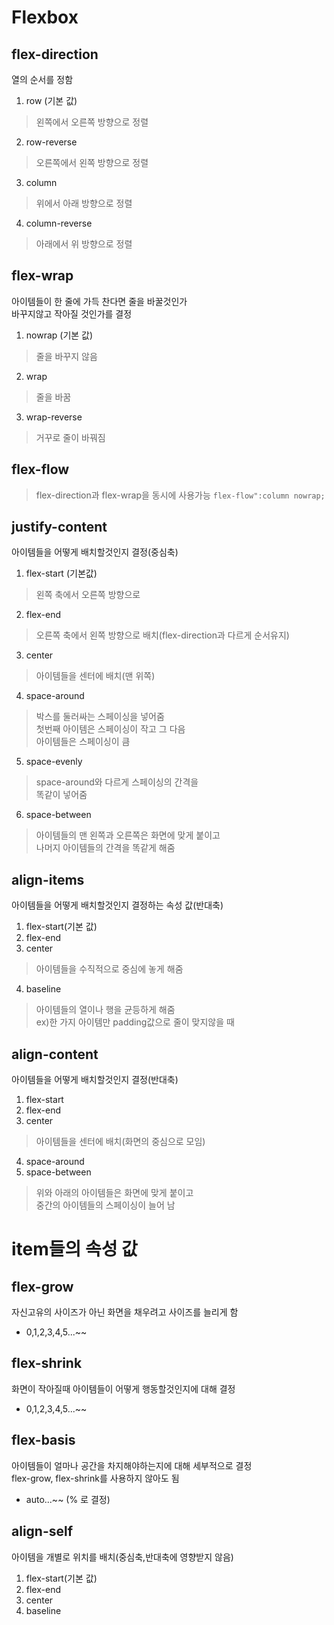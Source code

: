 # Flexbox

## flex-direction
열의 순서를 정함

1. row (기본 값)
> 왼쪽에서 오른쪽 방향으로 정렬
2. row-reverse
> 오른쪽에서 왼쪽 방향으로 정렬
3. column
> 위에서 아래 방향으로 정렬
4. column-reverse
> 아래에서 위 방향으로 정렬

## flex-wrap
아이템들이 한 줄에 가득 찬다면 줄을 바꿀것인가  
바꾸지않고 작아질 것인가를 결정

1. nowrap (기본 값)
> 줄을 바꾸지 않음
2. wrap
> 줄을 바꿈
3. wrap-reverse
> 거꾸로 줄이 바꿔짐

##  flex-flow
> flex-direction과 flex-wrap을 동시에 사용가능
`flex-flow":column nowrap;`

## justify-content
아이템들을 어떻게 배치할것인지 결정(중심축)

1. flex-start (기본값)
> 왼쪽 축에서 오른쪽 방향으로
2. flex-end
> 오른쪽 축에서 왼쪽 방향으로 배치(flex-direction과 다르게 순서유지)
3. center
> 아이템들을 센터에 배치(맨 위쪽)

4. space-around
> 박스를 둘러싸는 스페이싱을 넣어줌  
  첫번째 아이템은 스페이싱이 작고 그 다음  
  아이템들은 스페이싱이 큼 
5. space-evenly
> space-around와 다르게 스페이싱의 간격을  
  똑같이 넣어줌
6. space-between
> 아이템들의 맨 왼쪽과 오른쪽은 화면에 맞게 붙이고  
  나머지 아이템들의 간격을 똑같게 해줌

## align-items
아이템들을 어떻게 배치할것인지 결정하는 속성 값(반대축)

1. flex-start(기본 값)
2. flex-end
3. center
> 아이템들을 수직적으로 중심에 놓게 해줌
4. baseline
> 아이템들의 열이나 행을 균등하게 해줌  
> ex)한 가지 아이템만 padding값으로 줄이 맞지않을 때

## align-content
아이템들을 어떻게 배치할것인지 결정(반대축)

1. flex-start
2. flex-end
3. center
> 아이템들을 센터에 배치(화면의 중심으로 모임)
4. space-around
5. space-between
> 위와 아래의 아이템들은 화면에 맞게 붙이고  
> 중간의 아이템들의 스페이싱이 늘어 남


# item들의 속성 값

## flex-grow
자신고유의 사이즈가 아닌 화면을 채우려고 사이즈를 늘리게 함
* 0,1,2,3,4,5...~~

## flex-shrink
화면이 작아질때 아이템들이 어떻게 행동할것인지에 대해 결정
* 0,1,2,3,4,5...~~

## flex-basis
아이템들이 얼마나 공간을 차지해야하는지에 대해 세부적으로 결정  
flex-grow, flex-shrink를 사용하지 않아도 됨  
* auto...~~ (% 로 결정)

## align-self
아이템을 개별로 위치를 배치(중심축,반대축에 영향받지 않음)

1. flex-start(기본 값)
2. flex-end
3. center
4. baseline
